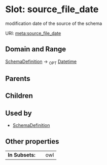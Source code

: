 
# Slot: source_file_date


modification date of the source of the schema

URI: [meta:source_file_date](https://w3id.org/biolink/biolinkml/meta/source_file_date)


## Domain and Range

[SchemaDefinition](SchemaDefinition.md) ->  <sub>OPT</sub> [Datetime](types/Datetime.md)

## Parents


## Children


## Used by

 * [SchemaDefinition](SchemaDefinition.md)

## Other properties

|  |  |  |
| --- | --- | --- |
| **In Subsets:** | | owl |

